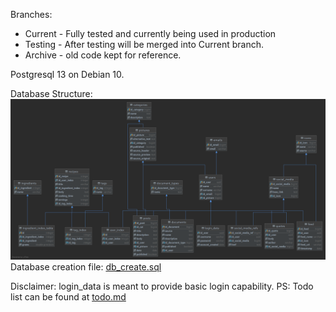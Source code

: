Branches:       
- Current - Fully tested and currently being used in production
- Testing - After testing will be merged into Current branch.
- Archive - old code kept for reference.

Postgresql 13 on Debian 10.

Database Structure:  
![PNG image with database structure used in this project.](../database/db.png?raw=true "Picture 1 : Database Structure used in project.")  
Database creation file: 
[db_create.sql](../database/db_create.sql)

Disclaimer: login_data is meant to provide basic login capability.
PS: Todo list can be found at [todo.md](todo.md)
